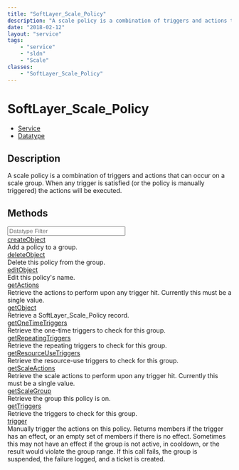 ```yaml
---
title: "SoftLayer_Scale_Policy"
description: "A scale policy is a combination of triggers and actions that can occur on a scale group. When any trigger is satisfied (... "
date: "2018-02-12"
layout: "service"
tags:
    - "service"
    - "sldn"
    - "Scale"
classes:
    - "SoftLayer_Scale_Policy"
---
```

# SoftLayer_Scale_Policy
<div id='service-datatype'>
    <ul id='sldn-reference-tabs'>
    <li id='service'> <a href='/reference/services/SoftLayer_Scale_Policy' >Service</a></li>    <li id='datatype'> <a href='/reference/datatypes/SoftLayer_Scale_Policy' >Datatype</a></li>
    </ul>
</div>

## Description
A scale policy is a combination of triggers and actions that can occur on a scale group. When any trigger is satisfied (or the policy is manually triggered) the actions will be executed. 



        
<div id="properties" class="content">
    <h2>Methods</h2>
    <div class="view-filters">
        <div class="clearfix">
            <div class="search-input-box">
                <input placeholder="Datatype Filter" onkeyup="titleSearch(inputId='edit-combine', divId='method-div', elementClass='method-row')" 
                    type="text" id="edit-combine" value="" size="30" maxlength="128" class="form-text">
            </div>
        </div>
    </div>
    <div id="method-div">
            <div class="method-row">
                        <span class='view-field-title'><a href='/reference/services/SoftLayer_Scale_Policy/createObject'> createObject</a> </span>
            <div class='views-field-body'>Add a policy to a group.</div>
        </div>
            <div class="method-row">
                        <span class='view-field-title'><a href='/reference/services/SoftLayer_Scale_Policy/deleteObject'> deleteObject</a> </span>
            <div class='views-field-body'>Delete this policy from the group.</div>
        </div>
            <div class="method-row">
                        <span class='view-field-title'><a href='/reference/services/SoftLayer_Scale_Policy/editObject'> editObject</a> </span>
            <div class='views-field-body'>Edit this policy's name.</div>
        </div>
            <div class="method-row">
                        <span class='view-field-title'><a href='/reference/services/SoftLayer_Scale_Policy/getActions'> getActions</a> </span>
            <div class='views-field-body'>Retrieve the actions to perform upon any trigger hit. Currently this must be a single value.</div>
        </div>
            <div class="method-row">
                        <span class='view-field-title'><a href='/reference/services/SoftLayer_Scale_Policy/getObject'> getObject</a> </span>
            <div class='views-field-body'>Retrieve a SoftLayer_Scale_Policy record.</div>
        </div>
            <div class="method-row">
                        <span class='view-field-title'><a href='/reference/services/SoftLayer_Scale_Policy/getOneTimeTriggers'> getOneTimeTriggers</a> </span>
            <div class='views-field-body'>Retrieve the one-time triggers to check for this group.</div>
        </div>
            <div class="method-row">
                        <span class='view-field-title'><a href='/reference/services/SoftLayer_Scale_Policy/getRepeatingTriggers'> getRepeatingTriggers</a> </span>
            <div class='views-field-body'>Retrieve the repeating triggers to check for this group.</div>
        </div>
            <div class="method-row">
                        <span class='view-field-title'><a href='/reference/services/SoftLayer_Scale_Policy/getResourceUseTriggers'> getResourceUseTriggers</a> </span>
            <div class='views-field-body'>Retrieve the resource-use triggers to check for this group.</div>
        </div>
            <div class="method-row">
                        <span class='view-field-title'><a href='/reference/services/SoftLayer_Scale_Policy/getScaleActions'> getScaleActions</a> </span>
            <div class='views-field-body'>Retrieve the scale actions to perform upon any trigger hit. Currently this must be a single value.</div>
        </div>
            <div class="method-row">
                        <span class='view-field-title'><a href='/reference/services/SoftLayer_Scale_Policy/getScaleGroup'> getScaleGroup</a> </span>
            <div class='views-field-body'>Retrieve the group this policy is on.</div>
        </div>
            <div class="method-row">
                        <span class='view-field-title'><a href='/reference/services/SoftLayer_Scale_Policy/getTriggers'> getTriggers</a> </span>
            <div class='views-field-body'>Retrieve the triggers to check for this group.</div>
        </div>
            <div class="method-row">
                        <span class='view-field-title'><a href='/reference/services/SoftLayer_Scale_Policy/trigger'> trigger</a> </span>
            <div class='views-field-body'>Manually trigger the actions on this policy. Returns members if the trigger has an effect, or an empty set of members if there is no effect. Sometimes this may not have an effect if the group is not active, in cooldown, or the result would violate the group range. If this call fails, the group is suspended, the failure logged, and a ticket is created. </div>
        </div>
        </div>
</div>

